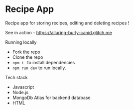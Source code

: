 # Recipe App

Recipe app for storing recipes, editing and deleting recipes !

See in action - https://alluring-burly-canid.glitch.me

Running locally
- Fork the repo
- Clone the repo
- ```npm i ``` to install dependencies 
- ```npm run dev``` to run locally.

Tech stack
- Javascript 
- Node.js
- MongoDb Atlas for backend database
- HTML